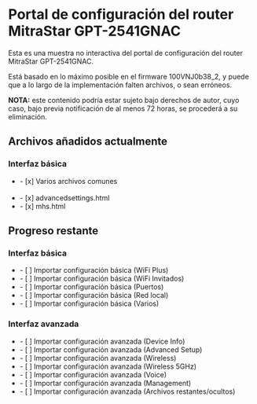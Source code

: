 # Portal de configuración del router MitraStar GPT-2541GNAC
Esta es una muestra no interactiva del portal de configuración del router MitraStar GPT-2541GNAC.

Está basado en lo máximo posible en el firmware 100VNJ0b38_2, y puede que a lo largo de la implementación falten archivos, o sean erróneos.

<b>NOTA:</b> este contenido podría estar sujeto bajo derechos de autor, cuyo caso, bajo previa notificación de al menos 72 horas, se procederá a su eliminación.

## Archivos añadidos actualmente

### Interfaz básica
<ul>
  <li>- [x] Varios archivos comunes</li>
  <br>
  <li>- [x] advancedsettings.html</li>
  <li>- [x] mhs.html</li>
</ul>

## Progreso restante

### Interfaz básica
<ul>
  <li>- [ ] Importar configuración básica (WiFi Plus)</li>
  <li>- [ ] Importar configuración básica (WiFi Invitados)</li>
  <li>- [ ] Importar configuración básica (Puertos)</li>
  <li>- [ ] Importar configuración básica (Red local)</li>
  <li>- [ ] Importar configuración básica (Varios)</li>
</ul>

### Interfaz avanzada
<ul>
  <li>- [ ] Importar configuración avanzada (Device Info)</li>
  <li>- [ ] Importar configuración avanzada (Advanced Setup)</li>
  <li>- [ ] Importar configuración avanzada (Wireless)</li>
  <li>- [ ] Importar configuración avanzada (Wireless 5GHz)</li>
  <li>- [ ] Importar configuración avanzada (Voice)</li>
  <li>- [ ] Importar configuración avanzada (Management)</li>
  <li>- [ ] Importar configuración avanzada (Archivos restantes/ocultos)</li>
</ul>
